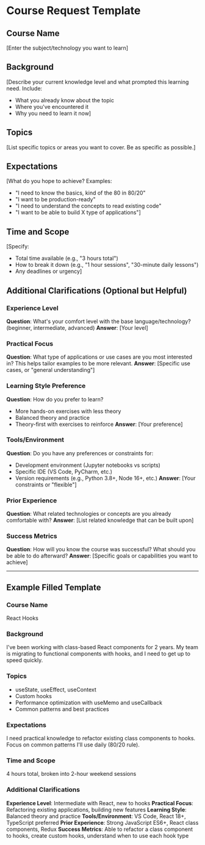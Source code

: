 # Course Request Template

## Course Name

[Enter the subject/technology you want to learn]

## Background

[Describe your current knowledge level and what prompted this learning need. Include:
- What you already know about the topic
- Where you've encountered it
- Why you need to learn it now]

## Topics

[List specific topics or areas you want to cover. Be as specific as possible.]

## Expectations

[What do you hope to achieve? Examples:
- "I need to know the basics, kind of the 80 in 80/20"
- "I want to be production-ready"
- "I need to understand the concepts to read existing code"
- "I want to be able to build X type of applications"]

## Time and Scope

[Specify:
- Total time available (e.g., "3 hours total")
- How to break it down (e.g., "1 hour sessions", "30-minute daily lessons")
- Any deadlines or urgency]

## Additional Clarifications (Optional but Helpful)

### Experience Level
**Question**: What's your comfort level with the base language/technology? (beginner, intermediate, advanced)
**Answer**: [Your level]

### Practical Focus
**Question**: What type of applications or use cases are you most interested in? This helps tailor examples to be more relevant.
**Answer**: [Specific use cases, or "general understanding"]

### Learning Style Preference
**Question**: How do you prefer to learn?
- More hands-on exercises with less theory
- Balanced theory and practice
- Theory-first with exercises to reinforce
**Answer**: [Your preference]

### Tools/Environment
**Question**: Do you have any preferences or constraints for:
- Development environment (Jupyter notebooks vs scripts)
- Specific IDE (VS Code, PyCharm, etc.)
- Version requirements (e.g., Python 3.8+, Node 16+, etc.)
**Answer**: [Your constraints or "flexible"]

### Prior Experience
**Question**: What related technologies or concepts are you already comfortable with?
**Answer**: [List related knowledge that can be built upon]

### Success Metrics
**Question**: How will you know the course was successful? What should you be able to do afterward?
**Answer**: [Specific goals or capabilities you want to achieve]

---

## Example Filled Template

### Course Name
React Hooks

### Background
I've been working with class-based React components for 2 years. My team is migrating to functional components with hooks, and I need to get up to speed quickly.

### Topics
- useState, useEffect, useContext
- Custom hooks
- Performance optimization with useMemo and useCallback
- Common patterns and best practices

### Expectations
I need practical knowledge to refactor existing class components to hooks. Focus on common patterns I'll use daily (80/20 rule).

### Time and Scope
4 hours total, broken into 2-hour weekend sessions

### Additional Clarifications

**Experience Level**: Intermediate with React, new to hooks
**Practical Focus**: Refactoring existing applications, building new features
**Learning Style**: Balanced theory and practice
**Tools/Environment**: VS Code, React 18+, TypeScript preferred
**Prior Experience**: Strong JavaScript ES6+, React class components, Redux
**Success Metrics**: Able to refactor a class component to hooks, create custom hooks, understand when to use each hook type